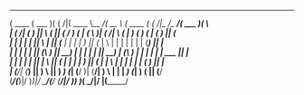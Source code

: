  _______  _______  _        _______ _________ ______   _______  _       __________________ _______  _       
(  ____ \(  ___  )( (    /|(  ____ \\__   __/(  __  \ (  ____ \( (    /|\__   __/\__   __/(  ___  )( \      
| (    \/| (   ) ||  \  ( || (    \/   ) (   | (  \  )| (    \/|  \  ( |   ) (      ) (   | (   ) || (      
| |      | |   | ||   \ | || (__       | |   | |   ) || (__    |   \ | |   | |      | |   | (___) || |      
| |      | |   | || (\ \) ||  __)      | |   | |   | ||  __)   | (\ \) |   | |      | |   |  ___  || |      
| |      | |   | || | \   || (         | |   | |   ) || (      | | \   |   | |      | |   | (   ) || |      
| (____/\| (___) || )  \  || )      ___) (___| (__/  )| (____/\| )  \  |   | |   ___) (___| )   ( || (____/\
(_______/(_______)|/    )_)|/       \_______/(______/ (_______/|/    )_)   )_(   \_______/|/     \|(_______/                           
